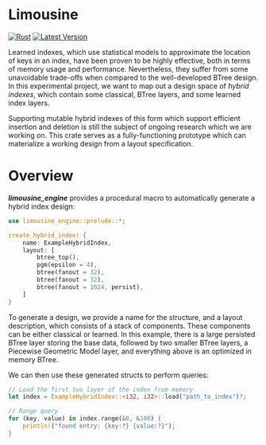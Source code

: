 # Limousine &emsp; 
[![Rust](https://github.com/LevKruglyak/limousine/actions/workflows/rust.yml/badge.svg)](https://github.com/LevKruglyak/limousine/actions/workflows/rust.yml)
[![Latest Version](https://img.shields.io/crates/v/limousine_engine.svg)](https://crates.io/crates/limousine_engine)

Learned indexes, which use statistical models to approximate the location of keys in an index, have been proven to be highly effective, both in terms of memory usage and performance. Nevertheless, they suffer from some unavoidable trade-offs when compared to the well-developed BTree design. In this experimental project, we want to map out a design space of *hybrid indexes*, which contain some classical, BTree layers, and some learned index layers. 

Supporting mutable hybrid indexes of this form which support efficient insertion and deletion is still the subject of ongoing research which we are working on. This crate serves as a fully-functioning prototype which can materialize a working design from a layout specification.

# Overview

***limousine_engine*** provides a procedural macro to automatically generate a hybrid index design:

```rust
use limousine_engine::prelude::*;

create_hybrid_index! {
    name: ExampleHybridIndex,
    layout: [
        btree_top(),
        pgm(epsilon = 4),
        btree(fanout = 32),
        btree(fanout = 32),
        btree(fanout = 1024, persist),
    ]
}
```

To generate a design, we provide a name for the structure, and a layout description, which consists of a stack of components. These components can be either classical or learned. In this example, there is a large persisted BTree layer storing the base data, followed by two smaller BTree layers, a Piecewise Geometric Model layer, and everything above is an optimized in memory BTree.

We can then use these generated structs to perform queries:

```rust
// Load the first two layer of the index from memory
let index = ExampleHybridIndex::<i32, i32>::load("path_to_index")?;

// Range query
for (key, value) in index.range(&0, &100) {
    println!("found entry: {key:?} {value:?}");
}
```
